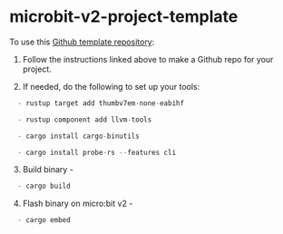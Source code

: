 # microbit-v2-project-template

To use this [Github template
repository](https://docs.github.com/en/repositories/creating-and-managing-repositories/creating-a-repository-from-a-template):

1. Follow the instructions linked above to make a Github repo
   for your project.
   
2. If needed, do the following to set up your tools:


```rust
  - rustup target add thumbv7em-none-eabihf
```
```rust
  - rustup component add llvm-tools
```
```rust
  - cargo install cargo-binutils
```
```rust
  - cargo install probe-rs --features cli
```


3. Build binary -

```rust
  - cargo build
```

4. Flash binary on micro:bit v2 -

```rust
  - cargo embed
```
